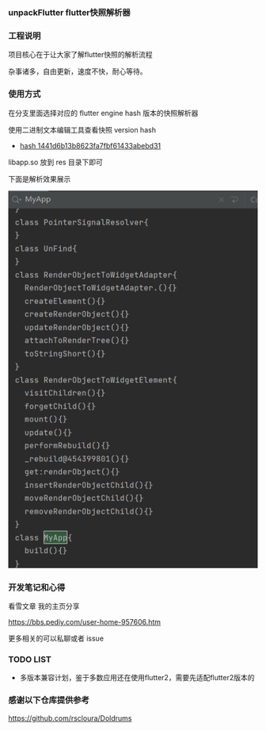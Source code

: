 ### unpackFlutter flutter快照解析器

### 工程说明

项目核心在于让大家了解flutter快照的解析流程

杂事诸多，自由更新，速度不快，耐心等待。

### 使用方式 

在分支里面选择对应的 flutter engine hash 版本的快照解析器

使用二进制文本编辑工具查看快照 version hash

- [hash 1441d6b13b8623fa7fbf61433abebd31](https://github.com/MiDuoKi/unpackFlutter/tree/1441d6b13b8623fa7fbf61433abebd31)


libapp.so 放到 res 目录下即可

下面是解析效果展示

![](png1.png)


### 开发笔记和心得

看雪文章 我的主页分享

https://bbs.pediy.com/user-home-957606.htm 

更多相关的可以私聊或者 issue 

### TODO LIST

- 多版本兼容计划，鉴于多数应用还在使用flutter2，需要先适配flutter2版本的

### 感谢以下仓库提供参考

https://github.com/rscloura/Doldrums
